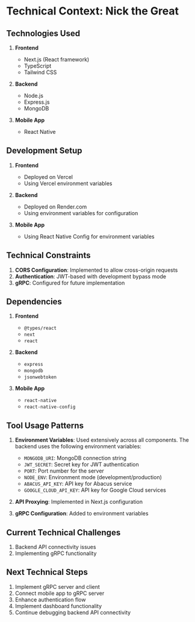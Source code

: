 # Technical Context: Nick the Great

## Technologies Used

1. **Frontend**
   - Next.js (React framework)
   - TypeScript
   - Tailwind CSS

2. **Backend**
   - Node.js
   - Express.js
   - MongoDB

3. **Mobile App**
   - React Native

## Development Setup

1. **Frontend**
   - Deployed on Vercel
   - Using Vercel environment variables

2. **Backend**
   - Deployed on Render.com
   - Using environment variables for configuration

3. **Mobile App**
   - Using React Native Config for environment variables

## Technical Constraints

1. **CORS Configuration**: Implemented to allow cross-origin requests
2. **Authentication**: JWT-based with development bypass mode
3. **gRPC**: Configured for future implementation

## Dependencies

1. **Frontend**
   - `@types/react`
   - `next`
   - `react`

2. **Backend**
   - `express`
   - `mongodb`
   - `jsonwebtoken`

3. **Mobile App**
   - `react-native`
   - `react-native-config`

## Tool Usage Patterns

1. **Environment Variables**: Used extensively across all components. The backend uses the following environment variables:
   - `MONGODB_URI`: MongoDB connection string
   - `JWT_SECRET`: Secret key for JWT authentication
   - `PORT`: Port number for the server
   - `NODE_ENV`: Environment mode (development/production)
   - `ABACUS_API_KEY`: API key for Abacus service
   - `GOOGLE_CLOUD_API_KEY`: API key for Google Cloud services

2. **API Proxying**: Implemented in Next.js configuration
3. **gRPC Configuration**: Added to environment variables

## Current Technical Challenges

1. Backend API connectivity issues
2. Implementing gRPC functionality

## Next Technical Steps

1. Implement gRPC server and client
2. Connect mobile app to gRPC server
3. Enhance authentication flow
4. Implement dashboard functionality
5. Continue debugging backend API connectivity

